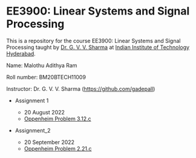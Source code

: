 # EE3900: Linear Systems and Signal Processing
This is a repository for the course EE3900: Linear Systems and Signal Processing taught by [Dr. G. V. V. Sharma](https://www.iith.ac.in/~gadepall/) at [Indian Institute of Technology Hyderabad](https://iith.ac.in/).

Name: Malothu Adithya Ram

Roll number: BM20BTECH11009

Instructor: Dr. G. V. V. Sharma (https://github.com/gadepall)


- Assignment 1
  - 20 August 2022
  - [Oppenheim Problem 3.12.c](https://research.iaun.ac.ir/pd/naghsh/pdfs/UploadFile_2230.pdf#page=130)
  
- Assignment_2
  - 20 September 2022
  - [Oppenheim Problem 2.21.c](https://research.iaun.ac.ir/pd/naghsh/pdfs/UploadFile_2230.pdf#page=76)
